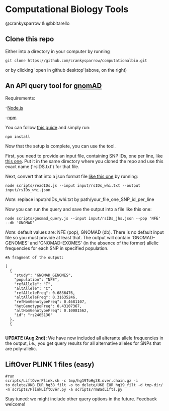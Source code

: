 # Computational Biology Tools 

@crankysparrow & @bbitarello

## Clone this repo

Either into a directory in your computer by running

```
git clone https://github.com/crankysparrow/computationalbio.git
```

or by clicking 'open in github desktop'(above, on the right)

## An API query tool for [gnomAD](https://gnomad.broadinstitute.org/)
Requirements:

-[Node.js](https://nodejs.org/en/download/) 

-[npm](https://docs.npmjs.com/downloading-and-installing-node-js-and-npm)

You can follow [this guide](https://blog.teamtreehouse.com/install-node-js-npm-mac) and simply run:

```
npm install
```

Now that the setup is complete, you can use the tool. 

First, you need to provide an input file, containing SNP IDs, one per line, like [this one](input/rsIDs.txt). Put it in the same directory where you cloned the repo and use this exact name ('rsIDS.txt') for that file.

Next, convert that into a json format file [like this one](input/rsIDs.json) by running:

```
node scripts/readIDs.js --input input/rsIDs_whi.txt --output input/rsIDs_whi.json
```
*Note*: replace input/rsIDs_whi.txt by path/your_file_one_SNP_id_per_line

Now you can run the query and save the output into a file like this one:

```
node scripts/gnomad_query.js --input input/rsIDs_jhs.json --pop 'NFE' --db 'GNOMAD'
```

*Note*: default values are: NFE (pop), GNOMAD (db). There is no default input file so you must provide at least that. 
The output will contain 'GNOMAD-GENOMES' and 'GNOMAD-EXOMES' (in the absence of the former) allelic frequencies for each SNP in  specified population. 

```
#A fragment of the output:

[
  {
    "study": "GNOMAD_GENOMES",
    "population": "NFE",
    "refAllele": "T",
    "altAllele": "C",
    "refAlleleFreq": 0.6836476,
    "altAlleleFreq": 0.31635246,
    "refHomGenotypeFreq": 0.4681107,
    "hetGenotypeFreq": 0.43107367,
    "altHomGenotypeFreq": 0.10081562,
    "id": "rs2465136"
  },
  {
```
##

**UPDATE (Aug 2nd):** We have now included all alterante allele frequencies in the output, i.e., you get query results for all alternative alleles for SNPs that are poly-allelic.

## LiftOver PLINK 1 files (easy)
```
#run 
scripts/LiftOverPlink.sh -c tmp/hg19ToHg38.over.chain.gz -i to_delete/UKB_EUR_hg38_filt -o to_delete/UKB_EUR_hg19_filt -d tmp-dir/ -m scripts/PlinkLiftOver.py -a scripts/rmBadLifts.py

```
Stay tuned: we might include other query options in the future. Feedback welcome!
